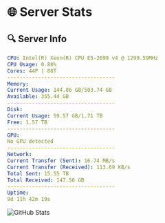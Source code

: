 # 🌐 Server Stats
## 🔍 Server Info
```yaml
CPU: Intel(R) Xeon(R) CPU E5-2699 v4 @ 1299.59MHz
CPU Usage: 0.80%
Cores: 44P | 88T
-----------------------------------
Memory:
Current Usage: 144.86 GB/503.74 GB
Available: 355.44 GB
-----------------------------------
Disk:
Current Usage: 59.57 GB/1.71 TB
Free: 1.57 TB
-----------------------------------
GPU:
No GPU detected
-----------------------------------
Network:
Current Transfer (Sent): 16.74 MB/s
Current Transfer (Received): 113.69 KB/s
Total Sent: 15.55 TB
Total Received: 147.56 GB
-----------------------------------
Uptime:
9d 11h 42m 19s
```
![GitHub Stats](https://img.shields.io/badge/Updated-2025-03-17_09:05:08-blue)